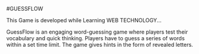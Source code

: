 #GUESSFLOW

This Game is developed while Learning WEB TECHNOLOGY...

GuessFlow is an engaging word-guessing game where players test their vocabulary and quick thinking.
Players have to guess a series of words within a set time limit.
The game gives hints in the form of revealed letters.
